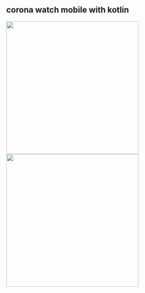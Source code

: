 ## **corona watch mobile with kotlin** 


<img src="https://user-images.githubusercontent.com/14006513/112904432-db39bb80-90e0-11eb-97de-7239de65863a.jpg" width="350">
<img src="https://user-images.githubusercontent.com/14006513/112906121-89defb80-90e3-11eb-8393-7612277adce9.jpg" width="350">



